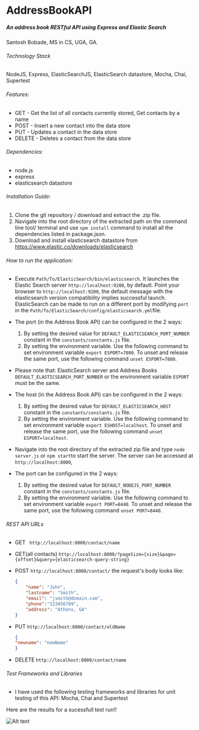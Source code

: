 # AddressBookAPI
##### An address book RESTful API using Express and Elastic Search
Santosh Bobade,
MS in CS, UGA, GA.

######  Technology Stack
NodeJS, Express, ElasticSearchJS, ElasticSearch datastore, Mocha, Chai, Supertest

###### Features:
*	GET - Get the list of all contacts currently stored, Get contacts by a name
*	POST - Insert a new contact into the data store
*	PUT - Updates a contact in the data store
*	DELETE - Deletes a contact from the data store

###### Dependencies:
*	node.js
*	express
*	elasticsearch datastore

###### Installation Guide:
1. Clone the git repository / download and extract the .zip file.
2. Navigate into the root directory of the extracted path on the command line tool/  terminal and use `npm install` command to install all the dependencies listed in package.json.
3. Download and install elasticsearch datastore from https://www.elastic.co/downloads/elasticsearch

###### How to run the application:

* Execute `Path/To/ElasticSearch/bin/elasticsearch`. It launches the Elastic Search server `http://localhost:9200`, by default. 
Point your browser to `http://localhost:9200`, the default message with the elasticsearch version compatibility implies successful launch. ElasticSearch can be made to run on a different port by modifying `port` in the `Path/To/ElasticSearch/config/elasticsearch.yml`file.
* The port (in the Address Book API) can be configured in the 2 ways:
	1. By setting the desired value for  `DEFAULT_ELASTICSEARCH_PORT_NUMBER` constant in the `constants/constants.js` file.
	2. By setting the environment variable. Use the following command to set environment variable `export ESPORT=7800`. To unset and release the same port, use the following command `unset ESPORT=7880`.
* Please note that: ElasticSearch server and Address Books `DEFAULT_ELASTICSEARCH_PORT_NUMBER` or the environment variable `ESPORT` must be the same. 

* The host (in the Address Book API) can be configured in the 2 ways:
	1. By setting the desired value for  `DEFAULT_ELASTICSEARCH_HOST` constant in the `constants/constants.js` file.
	2. By setting the environment variable. Use the following command to set environment variable `export ESHOST=localhost`. To unset and release the same port, use the following command `unset ESPORT=localhost`. 

* Navigate into the root directory of the extracted zip file and type `node server.js`  or `npm start`to start the server. The server can be accessed at `http://localhost:8000`, 
* The port can be configured in the 2 ways:
	1. By setting the desired value for  `DEFAULT_NODEJS_PORT_NUMBER` constant in the `constants/constants.js` file.
	2. By setting the environment variable. Use the following command to set environment variable `export PORT=8440`. To unset and release the same port, use the following command `unset PORT=8440`.


###### REST API URLs
* GET	` http://localhost:8000/contact/name`
* GET(all contacts) `http://localhost:8000/?pageSize={size}&page={offset}&query={elasticsearch-query-string}`
* POST `http://localhost:8000/contact/` the request's body looks like:
	```json
	{
		"name": "John",
		"lastname": "Smith",
		"email": "jsmith@domain.com",
		"phone":"123456789",
		"address": "Athens, GA"
	}
	```

* PUT `http://localhost:8000/contact/oldName`
	```json
	{
	"newname": "newName"
	}
	```
	
* DELETE `http://localhost:8000/contact/name`

###### Test Frameworks and Libraries
* I have used the following testing frameworks and libraries for unit testing of this API:
Mocha, Chai and Supertest
		
Here are the results for a sucessfull test run!!

![Alt text](/images?raw=true "Test Results")
